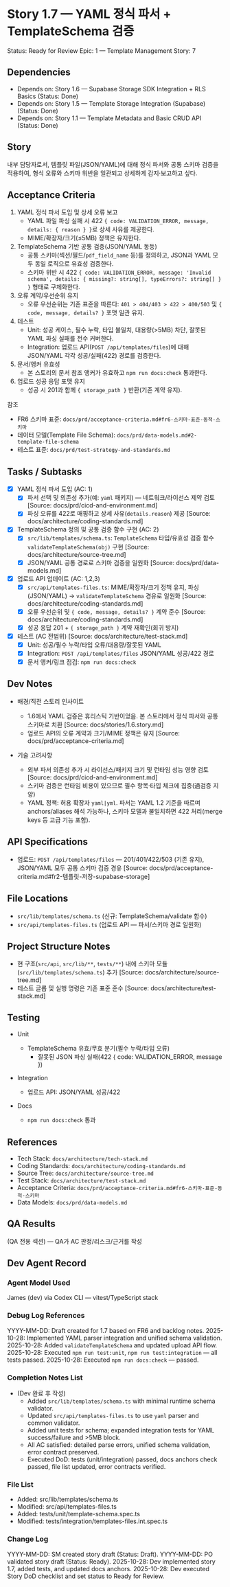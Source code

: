# Story 1.7 — YAML 정식 파서 + TemplateSchema 검증

Status: Ready for Review
Epic: 1 — Template Management
Story: 7

## Dependencies
- Depends on: Story 1.6 — Supabase Storage SDK Integration + RLS Basics (Status: Done)
- Depends on: Story 1.5 — Template Storage Integration (Supabase) (Status: Done)
- Depends on: Story 1.1 — Template Metadata and Basic CRUD API (Status: Done)

## Story
내부 담당자로서,
템플릿 파일(JSON/YAML)에 대해 정식 파서와 공통 스키마 검증을 적용하여,
형식 오류와 스키마 위반을 일관되고 상세하게 감지·보고하고 싶다.

## Acceptance Criteria
1. YAML 정식 파서 도입 및 상세 오류 보고
   - YAML 파일 파싱 실패 시 422 `{ code: VALIDATION_ERROR, message, details: { reason } }`로 상세 사유를 제공한다.
   - MIME/확장자/크기(≤5MB) 정책은 유지한다.
2. TemplateSchema 기반 공통 검증(JSON/YAML 동등)
   - 공통 스키마(섹션/필드/`pdf_field_name` 등)를 정의하고, JSON과 YAML 모두 동일 로직으로 유효성 검증한다.
   - 스키마 위반 시 422 `{ code: VALIDATION_ERROR, message: 'Invalid schema', details: { missing?: string[], typeErrors?: string[] } }` 형태로 구체화한다.
3. 오류 계약/우선순위 유지
   - 오류 우선순위는 기존 표준을 따른다: `401 > 404/403 > 422 > 400/503` 및 `{ code, message, details? }` 포맷 일관 유지.
4. 테스트
   - Unit: 성공 케이스, 필수 누락, 타입 불일치, 대용량(>5MB) 차단, 잘못된 YAML 파싱 실패를 전수 커버한다.
   - Integration: 업로드 API(`POST /api/templates/files`)에 대해 JSON/YAML 각각 성공/실패(422) 경로를 검증한다.
5. 문서/앵커 유효성
   - 본 스토리의 문서 참조 앵커가 유효하고 `npm run docs:check` 통과한다.
6. 업로드 성공 응답 포맷 유지
   - 성공 시 201과 함께 `{ storage_path }` 반환(기존 계약 유지).

참조
- FR6 스키마 표준: `docs/prd/acceptance-criteria.md#fr6-스키마-표준-동적-스키마`
- 데이터 모델(Template File Schema): `docs/prd/data-models.md#2-template-file-schema`
- 테스트 표준: `docs/prd/test-strategy-and-standards.md`

## Tasks / Subtasks
- [x] YAML 정식 파서 도입 (AC: 1)
  - [x] 파서 선택 및 의존성 추가(예: `yaml` 패키지) — 네트워크/라이선스 제약 검토 [Source: docs/prd/cicd-and-environment.md]
  - [x] 파싱 오류를 422로 매핑하고 상세 사유(`details.reason`) 제공 [Source: docs/architecture/coding-standards.md]

- [x] TemplateSchema 정의 및 공통 검증 함수 구현 (AC: 2)
  - [x] `src/lib/templates/schema.ts`: `TemplateSchema` 타입/유효성 검증 함수 `validateTemplateSchema(obj)` 구현 [Source: docs/architecture/source-tree.md]
  - [x] JSON/YAML 공통 경로로 스키마 검증을 일원화 [Source: docs/prd/data-models.md]

- [x] 업로드 API 업데이트 (AC: 1,2,3)
  - [x] `src/api/templates-files.ts`: MIME/확장자/크기 정책 유지, 파싱(JSON/YAML) → `validateTemplateSchema` 경유로 일원화 [Source: docs/architecture/coding-standards.md]
  - [x] 오류 우선순위 및 `{ code, message, details? }` 계약 준수 [Source: docs/architecture/coding-standards.md]
  - [x] 성공 응답 201 + `{ storage_path }` 계약 재확인(회귀 방지)

- [x] 테스트 (AC 전범위) [Source: docs/architecture/test-stack.md]
  - [x] Unit: 성공/필수 누락/타입 오류/대용량/잘못된 YAML
  - [x] Integration: `POST /api/templates/files` JSON/YAML 성공/422 경로
  - [x] 문서 앵커/링크 점검: `npm run docs:check`

## Dev Notes
- 배경/직전 스토리 인사이트
  - 1.6에서 YAML 검증은 휴리스틱 기반이었음. 본 스토리에서 정식 파서와 공통 스키마로 치환 [Source: docs/stories/1.6.story.md]
  - 업로드 API의 오류 계약과 크기/MIME 정책은 유지 [Source: docs/prd/acceptance-criteria.md]

- 기술 고려사항
  - 외부 파서 의존성 추가 시 라이선스/패키지 크기 및 런타임 성능 영향 검토 [Source: docs/prd/cicd-and-environment.md]
  - 스키마 검증은 런타임 비용이 있으므로 필수 항목·타입 체크에 집중(過검증 지양)
  - YAML 정책: 허용 확장자 `yaml|yml`. 파서는 YAML 1.2 기준을 따르며 anchors/aliases 해석 가능하나, 스키마 모델과 불일치하면 422 처리(merge keys 등 고급 기능 포함).

## API Specifications
- 업로드: `POST /api/templates/files` — 201/401/422/503 (기존 유지), JSON/YAML 모두 공통 스키마 검증 경유 [Source: docs/prd/acceptance-criteria.md#fr2-템플릿-저장-supabase-storage]

## File Locations
- `src/lib/templates/schema.ts` (신규: TemplateSchema/validate 함수)
- `src/api/templates-files.ts` (업로드 API — 파서/스키마 경로 일원화)

## Project Structure Notes
- 현 구조(`src/api`, `src/lib/**`, `tests/**`) 내에 스키마 모듈(`src/lib/templates/schema.ts`) 추가 [Source: docs/architecture/source-tree.md]
- 테스트 글롭 및 실행 명령은 기존 표준 준수 [Source: docs/architecture/test-stack.md]

## Testing
- Unit
  - TemplateSchema 유효/무효 분기(필수 누락/타입 오류)
    - 잘못된 JSON 파싱 실패(422 { code: VALIDATION_ERROR, message })
  
- Integration
  - 업로드 API: JSON/YAML 성공/422
- Docs
  - `npm run docs:check` 통과

## References
- Tech Stack: `docs/architecture/tech-stack.md`
- Coding Standards: `docs/architecture/coding-standards.md`
- Source Tree: `docs/architecture/source-tree.md`
- Test Stack: `docs/architecture/test-stack.md`
- Acceptance Criteria: `docs/prd/acceptance-criteria.md#fr6-스키마-표준-동적-스키마`
- Data Models: `docs/prd/data-models.md`

## QA Results
(QA 전용 섹션) — QA가 AC 판정/리스크/근거를 작성

## Dev Agent Record
### Agent Model Used
James (dev) via Codex CLI — vitest/TypeScript stack
### Debug Log References
YYYY-MM-DD: Draft created for 1.7 based on FR6 and backlog notes.
2025-10-28: Implemented YAML parser integration and unified schema validation.
2025-10-28: Added `validateTemplateSchema` and updated upload API flow.
2025-10-28: Executed `npm run test:unit`, `npm run test:integration` — all tests passed.
2025-10-28: Executed `npm run docs:check` — passed.
### Completion Notes List
- (Dev 완료 후 작성)
  - Added `src/lib/templates/schema.ts` with minimal runtime schema validator.
  - Updated `src/api/templates-files.ts` to use `yaml` parser and common validator.
  - Added unit tests for schema; expanded integration tests for YAML success/failure and >5MB block.
  - All AC satisfied: detailed parse errors, unified schema validation, error contract preserved.
  - Executed DoD: tests (unit/integration) passed, docs anchors check passed, file list updated, error contracts verified.
### File List
- Added: src/lib/templates/schema.ts
- Modified: src/api/templates-files.ts
- Added: tests/unit/template-schema.spec.ts
- Modified: tests/integration/templates-files.int.spec.ts
### Change Log
YYYY-MM-DD: SM created story draft (Status: Draft).
YYYY-MM-DD: PO validated story draft (Status: Ready).
2025-10-28: Dev implemented story 1.7, added tests, and updated docs anchors.
2025-10-28: Dev executed Story DoD checklist and set status to Ready for Review.




